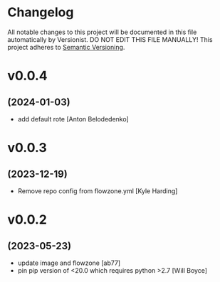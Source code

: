 # Changelog

All notable changes to this project will be documented in this file
automatically by Versionist. DO NOT EDIT THIS FILE MANUALLY!
This project adheres to [Semantic Versioning](http://semver.org/).

# v0.0.4
## (2024-01-03)

* add default rote [Anton Belodedenko]

# v0.0.3
## (2023-12-19)

* Remove repo config from flowzone.yml [Kyle Harding]

# v0.0.2
## (2023-05-23)

* update image and flowzone [ab77]
* pin pip version of <20.0 which requires python >2.7 [Will Boyce]
